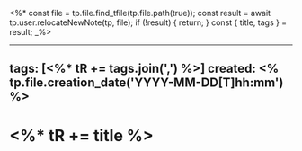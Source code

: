 <%*
const file = tp.file.find_tfile(tp.file.path(true));
const result = await tp.user.relocateNewNote(tp, file);
if (!result) {
    return;
}
const { title, tags } = result;
_%>

---
tags: [<%* tR += tags.join(',') %>]
created: <% tp.file.creation_date('YYYY-MM-DD[T]hh:mm') %>
---

# <%* tR += title %>


